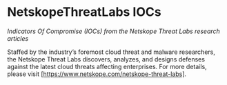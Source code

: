 
# NetskopeThreatLabs IOCs
_Indicators Of Compromise (IOCs) from the Netskope Threat Labs research articles_

Staffed by the industry’s foremost cloud threat and malware researchers, the Netskope Threat Labs discovers, analyzes, and designs defenses against the latest cloud threats affecting enterprises.
For more details, please visit [https://www.netskope.com/netskope-threat-labs].
